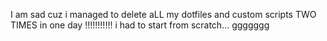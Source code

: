 I am sad cuz i managed to delete aLL my dotfiles and custom scripts TWO TIMES in one day !!!!!!!!!!!
i had to start from scratch... ggggggg
